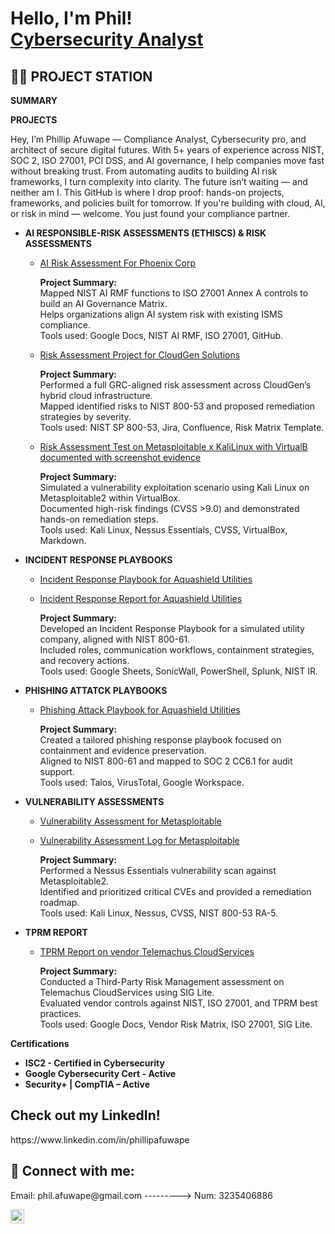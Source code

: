 <h1>Hello, I'm Phil! <br/><a href="https://www.linkedin.com/in/phillipafuwape">Cybersecurity Analyst</a></h1>

<h2>👨‍💻 PROJECT STATION </h2>
 <b>SUMMARY</b>
 
 <b>PROJECTS</b>
 
Hey, I’m Phillip Afuwape — Compliance Analyst, Cybersecurity pro, and architect of secure digital futures. With 5+ years of experience across NIST, SOC 2, ISO 27001, PCI DSS, and AI governance, I help companies move fast without breaking trust. From automating audits to building AI risk frameworks, I turn complexity into clarity. The future isn’t waiting — and neither am I. This GitHub is where I drop proof: hands-on projects, frameworks, and policies built for tomorrow. If you're building with cloud, AI, or risk in mind — welcome. You just found your compliance partner.




 - <b>AI RESPONSIBLE-RISK ASSESSMENTS (ETHISCS) & RISK ASSESSMENTS </b>

   - [AI Risk Assessment For Phoenix Corp](https://docs.google.com/document/d/1cgijqWHWwSNIh322nh-NwI9FA69DK9xkwJVOgtXC0EU/edit?usp=sharing)
 
      **Project Summary:**  
      Mapped NIST AI RMF functions to ISO 27001 Annex A controls to build an AI Governance Matrix.  
      Helps organizations align AI system risk with existing ISMS compliance.  
      Tools used: Google Docs, NIST AI RMF, ISO 27001, GitHub.
   
   - [Risk Assessment Project for CloudGen Solutions](https://docs.google.com/spreadsheets/d/1XlJKVuStoujkLpREekX9Y__ZaLZq56ab_Ym5-PBFRjo/edit?usp=sharing)

      **Project Summary:**  
      Performed a full GRC-aligned risk assessment across CloudGen’s hybrid cloud infrastructure.  
      Mapped identified risks to NIST 800-53 and proposed remediation strategies by severity.  
      Tools used: NIST SP 800-53, Jira, Confluence, Risk Matrix Template.

   - [Risk Assessment Test on Metasploitable x KaliLinux with VirtualB documented with screenshot evidence](https://docs.google.com/spreadsheets/d/1wRaHV_v_BciwgdR4RwXHJ415VLV9R49LGn_cGN4wmng/edit?usp=sharing)

       **Project Summary:**  
       Simulated a vulnerability exploitation scenario using Kali Linux on Metasploitable2 within VirtualBox.  
       Documented high-risk findings (CVSS >9.0) and demonstrated hands-on remediation steps.  
       Tools used: Kali Linux, Nessus Essentials, CVSS, VirtualBox, Markdown.


   


- <b>INCIDENT RESPONSE PLAYBOOKS</b>

   - [Incident Response Playbook for Aquashield Utilities](https://docs.google.com/spreadsheets/d/1HA0Ttiu3PPXXYdwGCRuhqXv3nktYkGx7X9Gfxc0tUjM/edit?usp=sharing)
   - [Incident Response Report for Aquashield Utilities](https://docs.google.com/spreadsheets/d/1HA0Ttiu3PPXXYdwGCRuhqXv3nktYkGx7X9Gfxc0tUjM/edit?usp=sharing)

     **Project Summary:**  
     Developed an Incident Response Playbook for a simulated utility company, aligned with NIST 800-61.  
     Included roles, communication workflows, containment strategies, and recovery actions.  
     Tools used: Google Sheets, SonicWall, PowerShell, Splunk, NIST IR.

 
    
- <b>PHISHING ATTATCK PLAYBOOKS </b>

  - [Phishing Attack Playbook for  Aquashield Utilities](https://docs.google.com/spreadsheets/d/1XlJKVuStoujkLpREekX9Y__ZaLZq56ab_Ym5-PBFRjo/edit?usp=sharing)

     **Project Summary:**  
     Created a tailored phishing response playbook focused on containment and evidence preservation.  
     Aligned to NIST 800-61 and mapped to SOC 2 CC6.1 for audit support.  
     Tools used: Talos, VirusTotal, Google Workspace.

  
- <b>VULNERABILITY ASSESSMENTS </b>

   - [Vulnerability Assessment for Metasploitable](https://docs.google.com/document/d/1Eo9i4TMJOlZhw9zOTtN9zkz0pajjplMw-DMXgHRu1Eo/edit?usp=sharing)
   - [Vulnerability Assessment Log for Metasploitable](https://docs.google.com/document/d/1Eo9i4TMJOlZhw9zOTtN9zkz0pajjplMw-DMXgHRu1Eo/edit?usp=sharing)
 
     **Project Summary:**  
     Performed a Nessus Essentials vulnerability scan against Metasploitable2.  
     Identified and prioritized critical CVEs and provided a remediation roadmap.  
     Tools used: Kali Linux, Nessus, CVSS, NIST 800-53 RA-5.

  
- <b>TPRM REPORT </b>

  - [TPRM Report on vendor Telemachus CloudServices](https://docs.google.com/document/d/1SjItRv4jofvFL1U3pqhsKAO_uK5aq9Q1ur6crt36et0/edit?usp=sharing)

    **Project Summary:**  
    Conducted a Third-Party Risk Management assessment on Telemachus CloudServices using SIG Lite.  
    Evaluated vendor controls against NIST, ISO 27001, and TPRM best practices.  
    Tools used: Google Docs, Vendor Risk Matrix, ISO 27001, SIG Lite.

 
 <b>Certifications</b>
   - <b> ISC2 - Certified in Cybersecurity</b>
   - <b> Google Cybersecurity Cert - Active</b>
   - <b> Security+ | CompTIA – Active</b>
  
<h2> Check out my LinkedIn! </h2>
 https://www.linkedin.com/in/phillipafuwape


<h2> 🤳 Connect with me:</h2>
Email: phil.afuwape@gmail.com --------->       Num: 3235406886 


[<img align="left" alt="JoshMadakor | LinkedIn" width="22px" src="https://cdn.jsdelivr.net/npm/simple-icons@v3/icons/linkedin.svg" />][linkedin]



[linkedin]: https://www.linkedin.com/in/phillipafuwape

<!--
**joshmadakor1/joshmadakor1** is a ✨ _special_ ✨ repository because its `README.md` (this file) appears on your GitHub profile.

Here are some ideas to get you started:

- 🔭 I’m currently working on ...
- 🌱 I’m currently learning ...
- 👯 I’m looking to collaborate on ...
- 🤔 I’m looking for help with ...
- 💬 Ask me about ...
- 📫 How to reach me: ...
- 😄 Pronouns: ...
- ⚡ Fun fact: ...
-->
